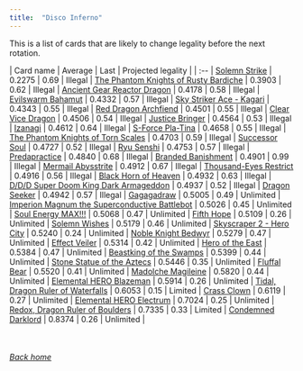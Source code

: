 ```yaml
---
title:  "Disco Inferno"
---
```


This is a list of cards that are likely to change legality before the next rotation.

| Card name | Average | Last | Projected legality |
| :-- |
[Solemn Strike](https://db.ygoprodeck.com/card/?search=Solemn%20Strike) | 0.2275 | 0.69 | Illegal |
[The Phantom Knights of Rusty Bardiche](https://db.ygoprodeck.com/card/?search=The%20Phantom%20Knights%20of%20Rusty%20Bardiche) | 0.3903 | 0.62 | Illegal |
[Ancient Gear Reactor Dragon](https://db.ygoprodeck.com/card/?search=Ancient%20Gear%20Reactor%20Dragon) | 0.4178 | 0.58 | Illegal |
[Evilswarm Bahamut](https://db.ygoprodeck.com/card/?search=Evilswarm%20Bahamut) | 0.4332 | 0.57 | Illegal |
[Sky Striker Ace - Kagari](https://db.ygoprodeck.com/card/?search=Sky%20Striker%20Ace%20-%20Kagari) | 0.4343 | 0.55 | Illegal |
[Red Dragon Archfiend](https://db.ygoprodeck.com/card/?search=Red%20Dragon%20Archfiend) | 0.4501 | 0.55 | Illegal |
[Clear Vice Dragon](https://db.ygoprodeck.com/card/?search=Clear%20Vice%20Dragon) | 0.4506 | 0.54 | Illegal |
[Justice Bringer](https://db.ygoprodeck.com/card/?search=Justice%20Bringer) | 0.4564 | 0.53 | Illegal |
[Izanagi](https://db.ygoprodeck.com/card/?search=Izanagi) | 0.4612 | 0.64 | Illegal |
[S-Force Pla-Tina](https://db.ygoprodeck.com/card/?search=S-Force%20Pla-Tina) | 0.4658 | 0.55 | Illegal |
[The Phantom Knights of Torn Scales](https://db.ygoprodeck.com/card/?search=The%20Phantom%20Knights%20of%20Torn%20Scales) | 0.4703 | 0.59 | Illegal |
[Successor Soul](https://db.ygoprodeck.com/card/?search=Successor%20Soul) | 0.4727 | 0.52 | Illegal |
[Ryu Senshi](https://db.ygoprodeck.com/card/?search=Ryu%20Senshi) | 0.4753 | 0.57 | Illegal |
[Predapractice](https://db.ygoprodeck.com/card/?search=Predapractice) | 0.4840 | 0.68 | Illegal |
[Branded Banishment](https://db.ygoprodeck.com/card/?search=Branded%20Banishment) | 0.4901 | 0.99 | Illegal |
[Mermail Abysstrite](https://db.ygoprodeck.com/card/?search=Mermail%20Abysstrite) | 0.4912 | 0.67 | Illegal |
[Thousand-Eyes Restrict](https://db.ygoprodeck.com/card/?search=Thousand-Eyes%20Restrict) | 0.4916 | 0.56 | Illegal |
[Black Horn of Heaven](https://db.ygoprodeck.com/card/?search=Black%20Horn%20of%20Heaven) | 0.4932 | 0.63 | Illegal |
[D/D/D Super Doom King Dark Armageddon](https://db.ygoprodeck.com/card/?search=D/D/D%20Super%20Doom%20King%20Dark%20Armageddon) | 0.4937 | 0.52 | Illegal |
[Dragon Seeker](https://db.ygoprodeck.com/card/?search=Dragon%20Seeker) | 0.4942 | 0.57 | Illegal |
[Gagagadraw](https://db.ygoprodeck.com/card/?search=Gagagadraw) | 0.5005 | 0.49 | Unlimited |
[Imperion Magnum the Superconductive Battlebot](https://db.ygoprodeck.com/card/?search=Imperion%20Magnum%20the%20Superconductive%20Battlebot) | 0.5026 | 0.45 | Unlimited |
[Soul Energy MAX!!!](https://db.ygoprodeck.com/card/?search=Soul%20Energy%20MAX!!!) | 0.5068 | 0.47 | Unlimited |
[Fifth Hope](https://db.ygoprodeck.com/card/?search=Fifth%20Hope) | 0.5109 | 0.26 | Unlimited |
[Solemn Wishes](https://db.ygoprodeck.com/card/?search=Solemn%20Wishes) | 0.5179 | 0.46 | Unlimited |
[Skyscraper 2 - Hero City](https://db.ygoprodeck.com/card/?search=Skyscraper%202%20-%20Hero%20City) | 0.5240 | 0.24 | Unlimited |
[Noble Knight Bedwyr](https://db.ygoprodeck.com/card/?search=Noble%20Knight%20Bedwyr) | 0.5279 | 0.47 | Unlimited |
[Effect Veiler](https://db.ygoprodeck.com/card/?search=Effect%20Veiler) | 0.5314 | 0.42 | Unlimited |
[Hero of the East](https://db.ygoprodeck.com/card/?search=Hero%20of%20the%20East) | 0.5384 | 0.47 | Unlimited |
[Beastking of the Swamps](https://db.ygoprodeck.com/card/?search=Beastking%20of%20the%20Swamps) | 0.5399 | 0.44 | Unlimited |
[Stone Statue of the Aztecs](https://db.ygoprodeck.com/card/?search=Stone%20Statue%20of%20the%20Aztecs) | 0.5446 | 0.35 | Unlimited |
[Fluffal Bear](https://db.ygoprodeck.com/card/?search=Fluffal%20Bear) | 0.5520 | 0.41 | Unlimited |
[Madolche Magileine](https://db.ygoprodeck.com/card/?search=Madolche%20Magileine) | 0.5820 | 0.44 | Unlimited |
[Elemental HERO Blazeman](https://db.ygoprodeck.com/card/?search=Elemental%20HERO%20Blazeman) | 0.5914 | 0.26 | Unlimited |
[Tidal, Dragon Ruler of Waterfalls](https://db.ygoprodeck.com/card/?search=Tidal,%20Dragon%20Ruler%20of%20Waterfalls) | 0.6053 | 0.15 | Limited |
[Crass Clown](https://db.ygoprodeck.com/card/?search=Crass%20Clown) | 0.6119 | 0.27 | Unlimited |
[Elemental HERO Electrum](https://db.ygoprodeck.com/card/?search=Elemental%20HERO%20Electrum) | 0.7024 | 0.25 | Unlimited |
[Redox, Dragon Ruler of Boulders](https://db.ygoprodeck.com/card/?search=Redox,%20Dragon%20Ruler%20of%20Boulders) | 0.7335 | 0.33 | Limited |
[Condemned Darklord](https://db.ygoprodeck.com/card/?search=Condemned%20Darklord) | 0.8374 | 0.26 | Unlimited |

<br>

###### [Back home](index)